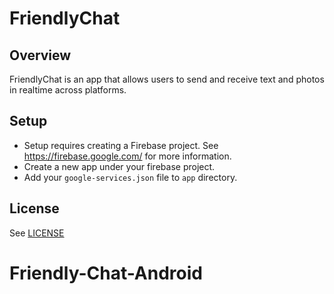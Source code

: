 # FriendlyChat

## Overview

FriendlyChat is an app that allows users to send and receive text and photos in realtime across platforms.

## Setup

* Setup requires creating a Firebase project. See https://firebase.google.com/ for more information.
* Create a new app under your firebase project.
* Add your `google-services.json` file to `app` directory.

## License
See [LICENSE](LICENSE)
# Friendly-Chat-Android
